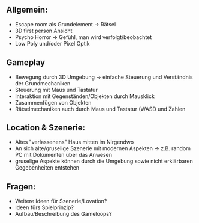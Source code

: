 ## Allgemein:
- Escape room als Grundelement
-> Rätsel
- 3D first person Ansicht
- Psycho Horror 
-> Gefühl, man wird verfolgt/beobachtet
- Low Poly und/oder Pixel Optik

## Gameplay
- Bewegung durch 3D Umgebung
-> einfache Steuerung und Verständnis der Grundmechaniken
- Steuerung mit Maus und Tastatur
- Interaktion mit Gegenständen/Objekten durch Mausklick
- Zusammenfügen von Objekten
- Rätselmechaniken auch durch Maus und Tastatur (WASD und Zahlen

## Location & Szenerie:
- Altes "verlassenens" Haus mitten im Nirgendwo
- An sich alte/gruselige Szenerie mit modernen Aspekten
 -> z.B. random PC mit Dokumenten über das Anwesen
- gruselige Aspekte können durch die Umgebung sowie nicht erklärbaren Gegebenheiten entstehen

## Fragen:
- Weitere Ideen für Szenerie/Lovation?
- Ideen fürs Spielprinzip?
- Aufbau/Beschreibung des Gameloops?